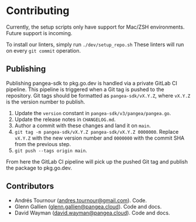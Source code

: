 # Contributing

Currently, the setup scripts only have support for Mac/ZSH environments.
Future support is incoming.

To install our linters, simply run `./dev/setup_repo.sh`
These linters will run on every `git commit` operation.

## Publishing

Publishing pangea-sdk to pkg.go.dev is handled via a private GitLab CI pipeline.
This pipeline is triggered when a Git tag is pushed to the repository. Git tags
should be formatted as `pangea-sdk/vX.Y.Z`, where `vX.Y.Z` is the version number
to publish.

1. Update the `version` constant in `pangea-sdk/v3/pangea/pangea.go`.
2. Update the release notes in `CHANGELOG.md`.
3. Author a commit with these changes and land it on `main`.
4. `git tag -m pangea-sdk/vX.Y.Z pangea-sdk/vX.Y.Z 0000000`. Replace `vX.Y.Z`
  with the new version number and `0000000` with the commit SHA from the
  previous step.
5. `git push --tags origin main`.

From here the GitLab CI pipeline will pick up the pushed Git tag and publish
the package to pkg.go.dev.

## Contributors

- Andrés Tournour (andres.tournour@gmail.com). Code.
- Glenn Gallien (glenn.gallien@pangea.cloud). Code and docs.
- David Wayman (david.wayman@pangea.cloud). Code and docs.
